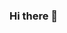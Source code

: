 ### Hi there 👋

<!--
**322nes/322nes** is a ✨ _special_ ✨ repository because its `README.md` (this file) appears on your GitHub profile.

Here are some ideas to get you started:

- 🔭 I’m currently working on ...111111212112regrberb sd sd 
- 🌱 I’m currently learning ...123211233414124hgmghmфывафывафыв
- 👯 I’m looking to collaborate on ...фывфsfdbsd
- 🤔 I’m looking for help with ...
- 💬 Ask me about ...
- 📫 How to reach me: ...111
- 😄 Pronouns: ...
- ⚡ Fun fact: ...4896aa
-->
